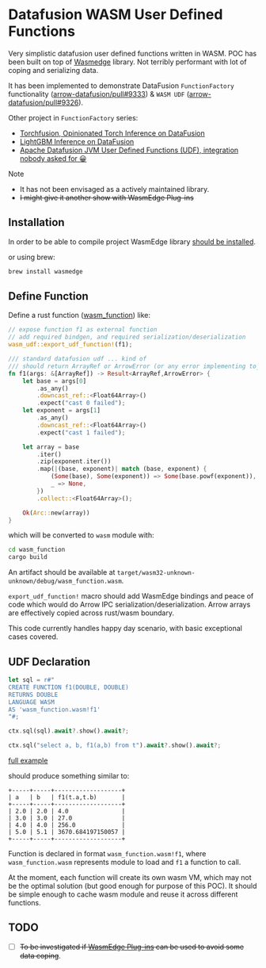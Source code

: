 # Datafusion WASM User Defined Functions

Very simplistic datafusion user defined functions written in WASM.
POC has been built on top of [Wasmedge](https://wasmedge.org) library.
Not terribly performant with lot of coping and serializing data.

It has been implemented to demonstrate DataFusion `FunctionFactory` functionality ([arrow-datafusion/pull#9333](https://github.com/apache/arrow-datafusion/pull/9333)) & `WASM UDF` ([arrow-datafusion/pull#9326](https://github.com/apache/arrow-datafusion/issues/9326)).

Other project in `FunctionFactory` series:

- [Torchfusion, Opinionated Torch Inference on DataFusion](https://github.com/milenkovicm/torchfusion)
- [LightGBM Inference on DataFusion](https://github.com/milenkovicm/lightfusion)
- [Apache Datafusion JVM User Defined Functions (UDF), integration nobody asked for 😀](https://github.com/milenkovicm/adhesive)

> [!NOTE]
>
> - It has not been envisaged as a actively maintained library.
> - ~~I might give it another show with WasmEdge Plug-ins~~

## Installation

In order to be able to compile project WasmEdge library [should be installed](https://wasmedge.org/docs/start/install).

or using brew:

```bash
brew install wasmedge
```

## Define Function

Define a rust function ([wasm_function](wasm_function/)) like:

```rust
// expose function f1 as external function
// add required bindgen, and required serialization/deserialization
wasm_udf::export_udf_function!(f1);

/// standard datafusion udf ... kind of 
/// should return ArrayRef or ArrowError (or any error implementing to_string)
fn f1(args: &[ArrayRef]) -> Result<ArrayRef,ArrowError> {
    let base = args[0]
        .as_any()
        .downcast_ref::<Float64Array>()
        .expect("cast 0 failed");
    let exponent = args[1]
        .as_any()
        .downcast_ref::<Float64Array>()
        .expect("cast 1 failed");

    let array = base
        .iter()
        .zip(exponent.iter())
        .map(|(base, exponent)| match (base, exponent) {
            (Some(base), Some(exponent)) => Some(base.powf(exponent)),
            _ => None,
        })
        .collect::<Float64Array>();

    Ok(Arc::new(array))
}
```

which will be converted to `wasm` module with:

```bash
cd wasm_function
cargo build
```

An artifact should be available at `target/wasm32-unknown-unknown/debug/wasm_function.wasm`.

`export_udf_function!` macro should add WasmEdge bindings and peace of code which would do Arrow IPC serialization/deserialization. Arrow arrays are effectively copied across rust/wasm boundary.

This code currently handles happy day scenario, with basic exceptional cases covered.

## UDF Declaration

```rust
let sql = r#"
CREATE FUNCTION f1(DOUBLE, DOUBLE)
RETURNS DOUBLE
LANGUAGE WASM
AS 'wasm_function.wasm!f1'
"#;

ctx.sql(sql).await?.show().await?;

ctx.sql("select a, b, f1(a,b) from t").await?.show().await?;
```

[full example](wasmedge_factory/examples/wasaffi.rs)

should produce something similar to:

```text
+-----+-----+-------------------+
| a   | b   | f1(t.a,t.b)       |
+-----+-----+-------------------+
| 2.0 | 2.0 | 4.0               |
| 3.0 | 3.0 | 27.0              |
| 4.0 | 4.0 | 256.0             |
| 5.0 | 5.1 | 3670.684197150057 |
+-----+-----+-------------------+
```

Function is declared in format `wasm_function.wasm!f1`, where `wasm_function.wasm` represents module to load and `f1` a function to call.

At the moment, each function will create its own wasm VM, which may not be the optimal solution (but good enough for purpose of this POC). It should be simple enough to cache wasm module and reuse it across different functions.

## TODO

- [ ] ~~To be investigated if [WasmEdge Plug-ins](https://wasmedge.org/docs/start/wasmedge/extensions/plugins/) can be used
to avoid some data coping~~.
